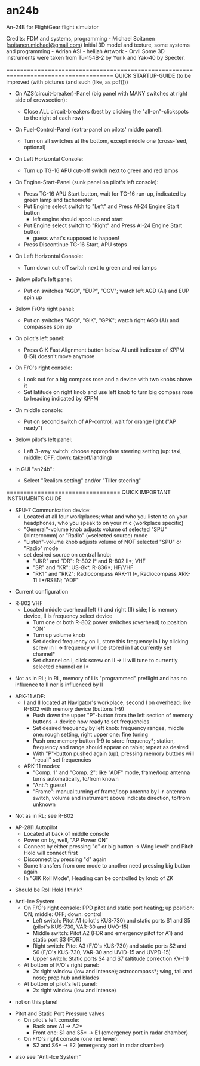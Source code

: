 an24b
=====

An-24B for FlightGear flight simulator

Credits:
FDM and systems, programming - Michael Soitanen (soitanen.michael@gmail.com)
Initial 3D model and texture, some systems and programming - Adrian
ASI - helijah
Artwork - Orvil
Some 3D instruments were taken from Tu-154B-2 by Yurik and Yak-40 by Specter.

=====================================================================================
QUICK STARTUP-GUIDE (to be improved (with pictures (and such (like, as pdf))))

- On AZS(circuit-breaker)-Panel (big panel with MANY switches at right side of crewsection):
  - Close ALL circuit-breakers (best by clicking the "all-on"-clickspots to the right of each row)

- On Fuel-Control-Panel (extra-panel on pilots' middle panel):
  - Turn on all switches at the bottom, except middle one (cross-feed, optional)

- On Left Horizontal Console:
  - Turn up TG-16 APU cut-off switch next to green and red lamps

- On Engine-Start-Panel (sunk panel on pilot's left console):
  - Press TG-16 APU Start button, wait for TG-16 run-up, indicated by green lamp and tachometer
  - Put Engine select switch to "Left" and Press AI-24 Engine Start button
    - left engine should spool up and start
  - Put Engine select switch to "Right" and Press AI-24 Engine Start button
    - guess what's supposed to happen!
  - Press Discontinue TG-16 Start, APU stops

- On Left Horizontal Console:
  - Turn down cut-off switch next to green and red lamps

- Below pilot's left panel:
  - Put on switches "AGD", "EUP", "CGV"; watch left AGD (AI) and EUP spin up

- Below F/O's right panel:
  - Put on switches "AGD", "GIK", "GPK"; watch right AGD (AI) and compasses spin up

- On pilot's left panel:
  - Press GIK Fast Alignment button below AI until indicator of KPPM (HSI) doesn't move anymore

- On F/O's right console:
  - Look out for a big compass rose and a device with two knobs above it
  - Set latitude on right knob and use left knob to turn big compass rose to heading indicated by KPPM

- On middle console:
  - Put on second switch of AP-control, wait for orange light ("AP ready")

- Below pilot's left panel: 
  - Left 3-way switch: choose appropriate steering setting (up: taxi, middle: OFF, down: takeoff/landing) 

- In GUI "an24b":
  - Select "Realism setting" and/or "Tiller steering"

=================================
QUICK IMPORTANT INSTRUMENTS GUIDE

- SPU-7 Communication device:
  - Located at all four workplaces; what and who you listen to on your headphones, who you speak to on your mic (workplace specific)
  - "General"-volume knob adjusts volume of selected "SPU" (=Intercomm) or "Radio" (=selected source) mode
  - "Listen"-volume knob adjusts volume of NOT selected "SPU" or "Radio" mode
  - set desired source on central knob:
    - "UKR" and "DR": R-802 I* and R-802 II*; VHF
    - "SR" and "KR": US-8k*, R-836*; HF/VHF
    - "RK1" and "RK2": Radiocompass ARK-11 I*, Radiocompass ARK-11 II*/RSBN; "ADF"
* Current configuration 

- R-802 VHF
  - Located middle overhead left (I) and right (II) side; I is memory device, II is frequency select device
    - Turn one or both R-802 power switches (overhead) to position "ON"
    - Turn up volume knob
    - Set desired frequency on II, store this frequency in I by clicking screw in I -> frequency will be stored in I at currently set channel*
    - Set channel on I, click screw on II -> II will tune to currently selected channel on I*
* Not as in RL; in RL, memory of I is "programmed" preflight and has no influence to II nor is influenced by II
    
- ARK-11 ADF:
  - I and II located at Navigator's workplace, second I on overhead; like R-802 with memory device (buttons 1-9)
    - Push down the upper "P"-button from the left section of memory buttons -> device now ready to set frequencies
    - Set desired frequency by left knob: frequency ranges, middle one: rough setting, right upper one: fine tuning
    - Push one memory button 1-9 to store frequency*; station, frequency and range should appear on table; repeat as desired
    - With "P"-button pushed again (up), pressing memory buttons will "recall" set frequencies
  - ARK-11 modes:
    - "Comp. 1" and "Comp. 2": like "ADF" mode, frame/loop antenna turns automatically, to/from known
    - "Ant.": guess!
    - "Frame": manual turning of frame/loop antenna by l-r-antenna switch, volume and instrument above indicate direction, to/from unknown
* Not as in RL; see R-802

- AP-28l1 Autopilot
  - Located at back of middle console
  - Power on by, well, "AP Power ON"
  - Connect by either pressing "d" or big button -> Wing level* and Pitch Hold will connect first
  - Disconnect by pressing "d" again
  - Some transfers from one mode to another need pressing big button again
  - In "GIK Roll Mode", Heading can be controlled by knob of ZK
* Should be Roll Hold I think?

- Anti-Ice System
  - On F/O's right console: PPD pitot and static port heating; up position: ON; middle: OFF; down: control
    - Left switch: Pitot A1 (pilot's KUS-730) and static ports S1 and S5 (pilot's KUS-730, VAR-30 and UVO-15)
    - Middle switch: Pitot A2 (FDR and emergency pitot for A1) and static port S3 (FDR)
    - Right switch: Pitot A3 (F/O's KUS-730) and static ports S2 and S6 (F/O's KUS-730, VAR-30 and UVID-15 and UVPD-15)
    - Upper switch: Static ports S4 and S7 (altitude correction KV-11)
  - At bottom of F/O's right panel:
    - 2x right window (low and intense); astrocompass*; wing, tail and nose; prop hub and blades
  - At bottom of pilot's left panel:
    - 2x right window (low and intense)
* not on this plane!

- Pitot and Static Port Pressure valves
  - On pilot's left console:
    - Back one: A1 -> A2*
    - Front one: S1 and S5* -> E1 (emergency port in radar chamber)
  - On F/O's right console (one red lever):
    - S2 and S6* -> E2 (emergency port in radar chamber)
* also see "Anti-Ice System"
